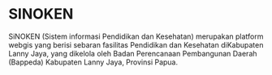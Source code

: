 # SINOKEN

SiNOKEN (Sistem informasi Pendidikan dan Kesehatan) merupakan platform webgis yang berisi sebaran fasilitas Pendidikan dan Kesehatan diKabupaten Lanny Jaya, yang dikelola oleh Badan Perencanaan Pembangunan Daerah (Bappeda) Kabupaten Lanny Jaya, Provinsi Papua.
